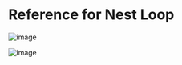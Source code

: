 # Reference for Nest Loop

![image](https://github.com/Grace-TA/Python2024/assets/89304181/89715549-80ce-4926-9f59-b9a60645cb6f)

![image](https://github.com/Grace-TA/Python2024/assets/89304181/60e51f39-3faf-4a60-a103-a52d8a201d00)

